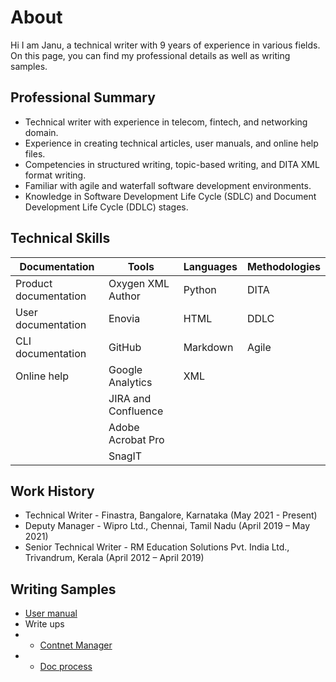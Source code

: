 # About
Hi
I am Janu, a technical writer with 9 years of experience in various fields. On this page, you can find my professional details as well as writing samples. 
## Professional Summary

- Technical writer with experience in telecom, fintech, and networking domain.
- Experience in creating technical articles, user manuals, and online help files.
- Competencies in structured writing, topic-based writing, and DITA XML format writing.
- Familiar with agile and waterfall software development environments.
- Knowledge in Software Development Life Cycle (SDLC) and Document Development Life Cycle (DDLC) stages.

## Technical Skills
|Documentation  | Tools|Languages|Methodologies
|--| --|--|--|
| Product documentation | Oxygen XML Author|Python|DITA
|User documentation|Enovia|HTML|DDLC
|CLI documentation|GitHub | Markdown|Agile
|Online help|Google Analytics|XML
||JIRA and Confluence
||Adobe Acrobat Pro|
||SnagIT|
## Work History
- Technical Writer - Finastra, Bangalore, Karnataka (May 2021 - Present)
- Deputy Manager - Wipro Ltd., Chennai, Tamil Nadu (April 2019 – May 2021)
- Senior Technical Writer - RM Education Solutions Pvt. India Ltd., Trivandrum, Kerala (April 2012 – April 2019)

## Writing Samples
- [User manual](https://github.com/1510janu/About/blob/963bef24361229400f53de21491451c15a71406a/BHIM.md)
- Write ups
- - [Contnet Manager](https://github.com/1510janu/About/blob/3f11aa2d8343a8a378aaebf6b22a3fa0be15582e/WP.md)
- - [Doc process](https://github.com/1510janu/About/blob/963bef24361229400f53de21491451c15a71406a/Write-up.md)
